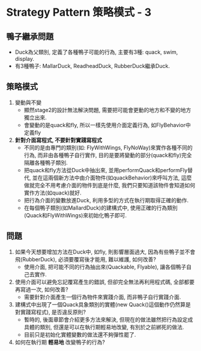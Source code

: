 # Strategy Pattern 策略模式 - 3

## 鴨子繼承問題

* Duck為父類別, 定義了各種鴨子可能的行為, 主要有3種: quack, swim, display.
* 有3種鴨子: MallarDuck, ReadheadDuck, RubberDuck繼承Duck.

## 策略模式

1. 變動與不變
	* 顯然stage2的設計無法解決問題, 需要把可能會更動的地方和不變的地方獨立出來.
	* 會變動的是quack和fly, 所以一樣先使用介面定義行為, 如FlyBehavior中定義fly
1. __針對介面寫程式, 不要針對實踐寫程式__
	* 不同的是由專門的類別(如: FlyWithWings, FlyNoWay)來實作各種不同的行為, 而非由各種鴨子自行實作, 目的是要將變動的部分(quack和fly)完全隔離各種鴨子類別.
	* 把quack和fly方法從Duck中抽出來, 並用performQuack和performFly替代, 並在這兩個新方法中由介面物件(如quackBehavior)來呼叫方法, 這麼做就完全不用考慮介面的物件到底是什麼, 我們只要知道該物件會知道如何實作方法(如quack)就好.
	* 把行為介面的變數放進Duck, 利用多型的方式在執行期取得正確的動作.
	* 在每個鴨子類別(如MallardDuck)的建構式中, 使用正確的行為類別(Quack和FlyWithWings)來初始化鴨子即可.

## 問題

1. 如果今天想要增加方法在Duck中, 如fly, 則影響層面過大, 因為有些鴨子並不會飛(RubberDuck), 必須要覆寫後才能用, 難以維護, 如何改善?
	* 使用介面, 把可能不同的行為抽出來(Quackable, Flyable), 讓各個鴨子自己去實作.
1. 使用介面可以避免忘記覆寫產生的錯誤, 但卻完全無法再利用程式碼, 全部都要再寫過一次, 如何改善?
	* 需要針對介面產生一個行為物件來實踐介面, 而非鴨子自行實踐介面.
1. 建構式中出現了一個Quack具象類別的實體(new Quack()這個動作仍然算是對實踐寫程式), 是否違反原則?
	* 暫時的, 後面章節會介紹更多方法來解決, 但現在的做法雖然把行為設定成具體的類別, 但還是可以在執行期輕易地改變, 有別於之前綁死的做法.
	* 目前只是初始化實體變數的做法還不夠彈性罷了.
1. 如何在執行期 __輕易地__ 改變鴨子的行為?
